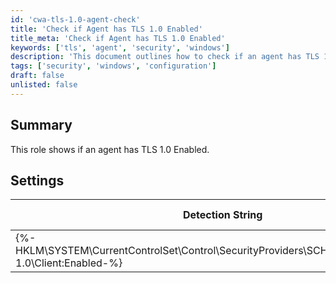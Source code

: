 ```yaml
---
id: 'cwa-tls-1.0-agent-check'
title: 'Check if Agent has TLS 1.0 Enabled'
title_meta: 'Check if Agent has TLS 1.0 Enabled'
keywords: ['tls', 'agent', 'security', 'windows']
description: 'This document outlines how to check if an agent has TLS 1.0 enabled, including the necessary detection string and applicable operating systems. It provides a clear overview of the settings required for proper verification.'
tags: ['security', 'windows', 'configuration']
draft: false
unlisted: false
---
```

## Summary

This role shows if an agent has TLS 1.0 Enabled.

## Settings

| Detection String                                                                 | Comparator | Result | Applicable OS |
|----------------------------------------------------------------------------------|------------|--------|----------------|
| {%-HKLM\SYSTEM\CurrentControlSet\Control\SecurityProviders\SCHANNEL\Protocols\TLS 1.0\Client:Enabled-%} | Equals     | 1      | Windows        |




